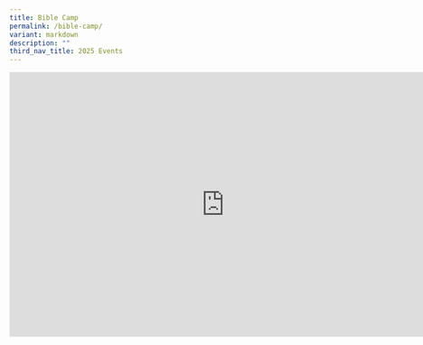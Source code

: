 ```yaml
---
title: Bible Camp
permalink: /bible-camp/
variant: markdown
description: ""
third_nav_title: 2025 Events
---
```

<iframe allowfullscreen="true" height="469" width="760" frameborder="0" src="https://docs.google.com/presentation/d/e/2PACX-1vRMXFFVyB8bq-tkFycMOSFA9zudfWZN9ba1u7jqQ119GrKGZpYcDU1DyHMvJixuN5CmJODbk2NFPR9p/pubembed?start=true&amp;loop=true&amp;delayms=3000"></iframe>